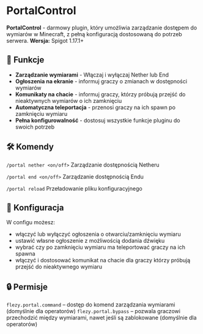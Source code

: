 # PortalControl
**PortalControl** - darmowy plugin, który umożliwia zarządzanie dostępem do wymiarów w Minecraft, z pełną konfiguracją dostosowaną do potrzeb serwera.
**Wersja:** Spigot 1.17.1+

## 🌟 Funkcje
- **Zarządzanie wymiarami** - Włączaj i wyłączaj Nether lub End
- **Ogłoszenia na ekranie** - informuj graczy o zmianach w dostępności wymiarów
- **Komunikaty na chacie** - informuj graczy, którzy próbują przejść do nieaktywnych wymiarów o ich zamknięciu  
- **Automatyczna teleportacja** - przenosi graczy na ich spawn po zamknięciu wymiaru
- **Pełna konfigurowalność** - dostosuj wszystkie funkcje pluginu do swoich potrzeb

## 🛠️ Komendy
`/portal nether <on/off>`
Zarządzanie dostępnością Netheru

`/portal end <on/off>`
Zarządzanie dostępnością Endu

`/portal reload`
Przeładowanie pliku konfiguracyjnego

## 🧰 Konfiguracja
W configu możesz:
- włączyć lub wyłączyć ogłoszenia o otwarciu/zamknięciu wymiaru
- ustawić własne ogłoszenie z możliwością dodania dźwięku
- wybrać czy po zamknięciu wymiaru ma teleportować graczy na ich spawna
- włączyć i dostosować komunikat na chacie dla graczy którzy próbują przejść do nieaktywnego wymiaru

## 🔒 Permisje
`flezy.portal.command` – dostęp do komend zarządzania wymiarami (domyślnie dla operatorów)
`flezy.portal.bypass` – pozwala graczowi przechodzić między wymiarami, nawet jeśli są zablokowane (domyślnie dla operatorów)
